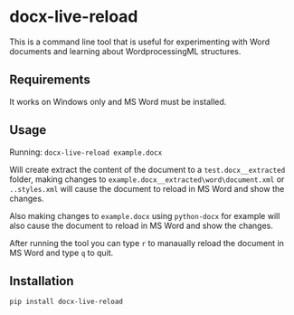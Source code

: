 # docx-live-reload

This is a command line tool that is useful for experimenting with Word documents and learning about WordprocessingML structures.

## Requirements

It works on Windows only and MS Word must be installed.

## Usage

Running: `docx-live-reload example.docx`

Will create extract the content of the document to a `test.docx__extracted` folder, making changes to `example.docx__extracted\word\document.xml` or `..styles.xml` will cause the document to reload in MS Word and show the changes.

Also making changes to `example.docx` using `python-docx` for example will also cause the document to reload in MS Word and show the changes.

After running the tool you can type `r` to manaually reload the document in MS Word and type `q` to quit.

## Installation

`pip install docx-live-reload`
